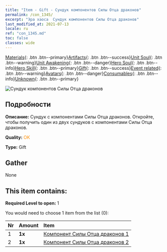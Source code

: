 ```yaml
---
title: "Item - Gift - Сундук компонентов Силы Отца драконов"
permalink: /con_1345/
excerpt: "Эра хаоса  Сундук компонентов Силы Отца драконов"
last_modified_at: 2021-07-13
locale: ru
ref: "con_1345.md"
toc: false
classes: wide
---
```

 [Materials](/ItemsRU/){: .btn .btn--primary}[Artifacts](/ItemsRU/Artifacts/){: .btn .btn--success}[Unit Soul](/ItemsRU/UnitSoul/){: .btn .btn--warning}[Unit Awakening](/ItemsRU/UnitAwakening/){: .btn .btn--danger}[Hero Soul](/ItemsRU/HeroSoul/){: .btn .btn--info}[Hero Skill](/ItemsRU/HeroSkill/){: .btn .btn--primary}[Gift](/ItemsRU/Gift/){: .btn .btn--success}[Event related](/ItemsRU/Events/){: .btn .btn--warning}[Avatars](/ItemsRU/Avatars/){: .btn .btn--danger}[Consumables](/ItemsRU/Consumables/){: .btn .btn--info}[Unknown](/ItemsRU/Unknown/){: .btn .btn--primary}

 ![Сундук компонентов Силы Отца драконов](/images/t/i_906025.png)

## Подробности
 **Описание:** Сундук с компонентами Силы Отца драконов. Откройте, чтобы получить один из двух сундуков с компонентами Силы Отца драконов.

 **Quality:** <span style="color: #FF8C00">OK</span>

 **Type:** Gift

## Gather

  None

## This item contains:

 **Required Level to open:** 1

 You would need to choose 1 item from the list (0):

  | Nr | Amount |     Item    |
  |:---|:-------|:------------|
  | 1 |  **1x** | [Компонент Силы Отца драконов 1](/ItemsRU/con_1346/) |  | 
  | 2 |  **1x** | [Компонент Силы Отца драконов 2](/ItemsRU/con_1347/) |  | 

